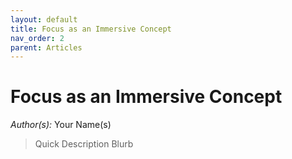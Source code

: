 ```yaml
---
layout: default
title: Focus as an Immersive Concept
nav_order: 2
parent: Articles
---
```


# Focus as an Immersive Concept

*Author(s):* Your Name(s)

> Quick Description Blurb
